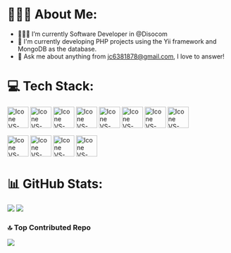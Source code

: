 # 👨🏽‍💻 About Me:

- 👨🏽‍💻 I’m currently Software Developer in @Disocom  
- 🌱 I'm currently developing PHP projects using the Yii framework and MongoDB as the database.
- 💬 Ask me about anything from jc6381878@gmail.com, I love to answer!


# 💻 Tech Stack:

  [<img height="48px" width="48px" alt="Icone VS-Code" src="https://skillicons.dev/icons?i=react"/>](https://react.dev/)
  [<img height="48px" width="48px" alt="Icone VS-Code" src="https://skillicons.dev/icons?i=next"/>](https://nextjs.org/)
  [<img height="48px" width="48px" alt="Icone VS-Code" src="https://skillicons.dev/icons?i=js"/>](https://developer.mozilla.org/en-US/docs/Web/JavaScript)
  [<img height="48px" width="48px" alt="Icone VS-Code" src="https://skillicons.dev/icons?i=ts"/>](https://www.typescriptlang.org/)
  [<img height="48px" width="48px" alt="Icone VS-Code" src="https://skillicons.dev/icons?i=jquery"/>](https://jquery.com/)
  [<img height="48px" width="48px" alt="Icone VS-Code" src="https://skillicons.dev/icons?i=php"/>](https://www.php.net/)
  [<img height="48px" width="48px" alt="Icone VS-Code" src="https://skillicons.dev/icons?i=c#"/>](https://dotnet.microsoft.com/es-es/)
  [<img height="48px" width="48px" alt="Icone VS-Code" src="https://skillicons.dev/icons?i=net"/>](https://dotnet.microsoft.com/es-es/)
  

  [<img height="48px" width="48px" alt="Icone VS-Code" src="https://skillicons.dev/icons?i=tailwind"/>](https://tailwindcss.com/)
  [<img height="48px" width="48px" alt="Icone VS-Code" src="https://skillicons.dev/icons?i=sass"/>](https://sass-lang.com/)
  [<img height="48px" width="48px" alt="Icone VS-Code" src="https://skillicons.dev/icons?i=mysql"/>](https://www.mysql.com/)
  [<img height="48px" width="48px" alt="Icone VS-Code" src="https://skillicons.dev/icons?i=mongodb"/>](https://www.mysql.com/)
  

# 📊 GitHub Stats:

![](https://github-readme-streak-stats.herokuapp.com/?user=J-CamiloG&theme=dark&hide_border=false)
![](https://github-readme-stats.vercel.app/api/top-langs/?username=J-CamiloG&theme=dark&hide_border=false&include_all_commits=false&count_private=false&layout=compact)


### 🔝 Top Contributed Repo
![](https://github-contributor-stats.vercel.app/api?username=J-CamiloG&limit=5&theme=tokyonight&combine_all_yearly_contributions=true)

